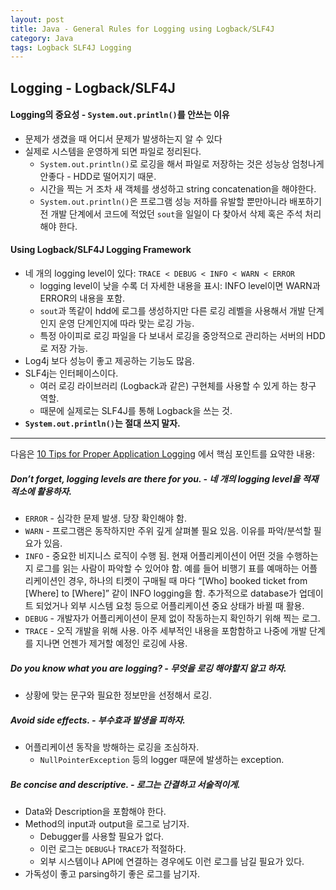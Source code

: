 ```yaml
---
layout: post
title: Java - General Rules for Logging using Logback/SLF4J
category: Java
tags: Logback SLF4J Logging
---
```


## Logging - Logback/SLF4J

#### Logging의 중요성 - `System.out.println()`를 안쓰는 이유
- 문제가 생겼을 때 어디서 문제가 발생하는지 알 수 있다
- 실제로 시스템을 운영하게 되면 파일로 정리된다.
  - `System.out.println()`로 로깅을 해서 파일로 저장하는 것은 성능상 엄청나게 안좋다 - HDD로 떨어지기 때문.
  - 시간을 찍는 거 조차 새 객체를 생성하고 string concatenation을 해야한다.
  - `System.out.println()`은 프로그램 성능 저하를 유발할 뿐만아니라 배포하기 전 개발 단계에서 코드에 적었던 `sout`을 일일이 다 찾아서 삭제 혹은 주석 처리해야 한다.

#### Using Logback/SLF4J Logging Framework

- 네 개의 logging level이 있다: `TRACE < DEBUG < INFO < WARN < ERROR`
  - logging level이 낮을 수록 더 자세한 내용을 표시: INFO level이면 WARN과 ERROR의 내용을 포함.
  - `sout`과 똑같이 hdd에 로그를 생성하지만 다른 로깅 레벨을 사용해서 개발 단계인지 운영 단계인지에 따라 맞는 로깅 가능.
  - 특정 아이피로 로깅 파일을 다 보내서 로깅을 중앙적으로 관리하는 서버의 HDD로 저장 가능.
- Log4j 보다 성능이 좋고 제공하는 기능도 많음.
- SLF4j는 인터페이스이다.
  - 여러 로깅 라이브러리 (Logback과 같은) 구현체를 사용할 수 있게 하는 창구 역할.
  - 때문에 실제로는 SLF4J를 통해 Logback을 쓰는 것.
- **`System.out.println()`는 절대 쓰지 말자.**

---

다음은 [10 Tips for Proper Application Logging](https://www.javacodegeeks.com/2011/01/10-tips-proper-application-logging.html) 에서 핵심 포인트를 요약한 내용:


##### Don’t forget, logging levels are there for you. - 네 개의 logging level을 적재적소에 활용하자.
- `ERROR` - 심각한 문제 발생. 당장 확인해야 함.
- `WARN` - 프로그램은 동작하지만 주위 깊게 살펴볼 필요 있음. 이유를 파악/분석할 필요가 있음.
- `INFO` - 중요한 비지니스 로직이 수행 됨. 현재 어플리케이션이 어떤 것을 수행하는지 로그를 읽는 사람이 파악할 수 있어야 함. 예를 들어 비행기 표를 예매하는 어플리케이션인 경우, 하나의 티켓이 구매될 때 마다 “[Who] booked ticket from [Where] to [Where]” 같이 INFO logging을 함. 추가적으로 database가 업데이트 되었거나 외부 시스템 요청 등으로 어플리케이션 중요 상태가 바뀔 때 활용.
- `DEBUG` - 개발자가 어플리케이션이 문제 없이 작동하는지 확인하기 위해 찍는 로그.
- `TRACE` - 오직 개발을 위해 사용. 아주 세부적인 내용을 포함함하고 나중에 개발 단계를 지나면 언젠가 제거할 예정인 로깅에 사용.

##### Do you know what you are logging? - 무엇을 로깅 해야할지 알고 하자.
- 상황에 맞는 문구와 필요한 정보만을 선정해서 로깅.

##### Avoid side effects. - 부수효과 발생을 피하자.
- 어플리케이션 동작을 방해하는 로깅을 조심하자.
  - `NullPointerException` 등의 logger 때문에 발생하는 exception.

##### Be concise and descriptive. - 로그는 간결하고 서술적이게.
- Data와 Description을 포함해야 한다.
- Method의 input과 output을 로그로 남기자.
  - Debugger를 사용할 필요가 없다.
  - 이런 로그는 `DEBUG`나 `TRACE`가 적절하다.
  - 외부 시스템이나 API에 연결하는 경우에도 이런 로그를 남길 필요가 있다.
- 가독성이 좋고 parsing하기 좋은 로그를 남기자.
